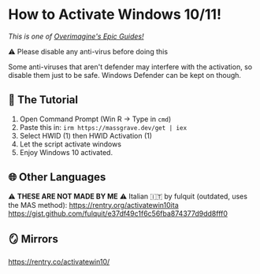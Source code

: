 #  How to Activate Windows 10/11!
*This is one of [Overimagine's Epic Guides!](https://github.com/Overimagine1/OEG)*

⚠ Please disable any anti-virus before doing this

Some anti-viruses that aren't defender may interfere with the activation, so disable them just to be safe. Windows Defender can be kept on though.

##  🔐 The Tutorial

1. Open Command Prompt (Win R -> Type in `cmd`)
2. Paste this in: `irm https://massgrave.dev/get | iex`
3. Select HWID (1) then HWID Activation (1)
4. Let the script activate windows
5. Enjoy Windows 10 activated.

##  🌐 Other Languages
⚠️ **THESE ARE NOT MADE BY ME** ⚠️
Italian 🇮🇹 by fulquit (outdated, uses the MAS method): https://rentry.org/activatewin10ita https://gist.github.com/fulquit/e37df49c1f6c56fba874377d9dd8fff0

##  🪞 Mirrors
https://rentry.co/activatewin10/
